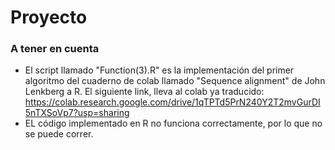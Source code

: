 # Proyecto

### A tener en cuenta

- El script llamado "Function(3).R" es la implementación del primer algoritmo del cuaderno de colab llamado "Sequence alignment" de John Lenkberg a R. El siguiente link, lleva al colab ya traducido:
https://colab.research.google.com/drive/1qTPTd5PrN240Y2T2mvGurDI5nTXSoVp7?usp=sharing
- EL código implementado en R no funciona correctamente, por lo que no se puede correr.
